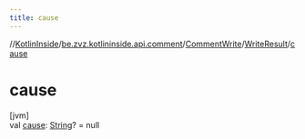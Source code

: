 ```yaml
---
title: cause
---
```

//[KotlinInside](../../../../index.html)/[be.zvz.kotlininside.api.comment](../../index.html)/[CommentWrite](../index.html)/[WriteResult](index.html)/[cause](cause.html)



# cause



[jvm]\
val [cause](cause.html): [String](https://kotlinlang.org/api/latest/jvm/stdlib/kotlin/-string/index.html)? = null




